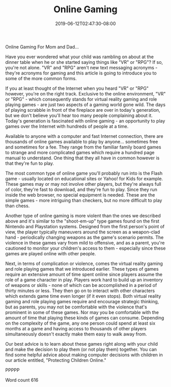 ﻿---
title: "Online Gaming"
date: 2019-06-12T02:47:30-08:00
description: "TXT Tips for Web Success"
featured_image: "/images/TXT.jpg"
tags: ["TXT"]
---

Online Gaming 
For Mom and Dad...

Have you ever wondered what your child was rambling on about at the dinner table when he or she started saying things like "VR" or "RPG"? If so, you're not alone. "VR" and "RPG" aren't new text messaging acronyms - they're acronyms for gaming and this article is going to introduce you to some of the more common forms.

If you at least thought of the Internet when you heard "VR" or "RPG" however, you're on the right track. Exclusive to the online environment, "VR" or "RPG" - which consequently stands for virtual reality gaming and role playing games - are just two aspects of a gaming world gone wild. The days of playing scrabble in front of the fireplace are over in today's generation, but we don't believe you'll hear too many people complaining about it. Today's generation is fascinated with online gaming - an opportunity to play games over the Internet with hundreds of people at a time.

Available to anyone with a computer and fast Internet connection, there are thousands of online games available to play by anyone... sometimes free and sometimes for a fee. They range from the familiar family board games to strange and more complicated games which require a hundred page manual to understand. One thing that they all have in common however is that they're fun to play.

The most common type of online game you'll probably run into is the Flash game - usually located on educational sites or Yahoo! for Kids for example. These games may or may not involve other players, but they're always full of color, they're fast to download, and they're fun to play. Since they run inside the web browser, no special equipment is needed. These are the simple games - more intriguing than checkers, but no more difficult to play than chess.

Another type of online gaming is more violent than the ones we described above and it's similar to the "shoot-em-up" type games found on the first Nintendo and Playstation systems. Designed from the first person's point of view, the player typically maneuvers around the screen as a weapon-clad hand - periodically changing weapons as the game's scenario permits. The violence in these games vary from mild to offensive, and as a parent, you're cautioned to monitor your children's access to them - especially since these games are played online with other people. 

Next, in terms of complication or violence, comes the virtual reality gaming and role playing games that we introduced earlier. These types of games require an extensive amount of time spent online since players assume the role of a game character in play. Players work hard to build up an inventory of weapons or skills - none of which can be accomplished in a period of thirty minutes or less. They then go on to interact with other characters which extends game time even longer (if it even stops). Both virtual reality gaming and role playing games require and encourage strategic thinking, but as parents, you may not be comfortable with the violence that's prominent in some of these games. Nor may you be comfortable with the amount of time that playing these kinds of games can consume. Depending on the complexity of the game, any one person could spend at least six months at a game and having access to thousands of other players simultaneously doesn't exactly make them easy to walk away from.

Our best advice is to learn about these games right along with your child and make the decision to play them (or not play them) together. You can find some helpful advice about making computer decisions with children in our article entitled, "Protecting Children Online."

PPPPP

Word count 616

